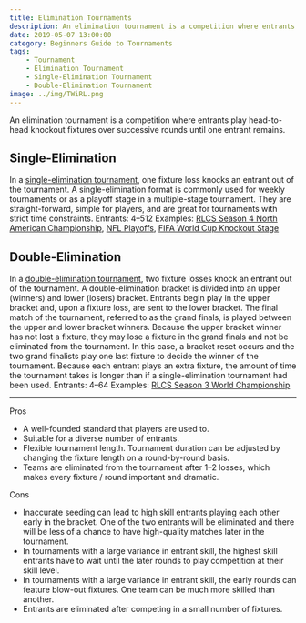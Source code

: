 ```yaml
---
title: Elimination Tournaments
description: An elimination tournament is a competition where entrants play head-to-head knockout fixtures over successive rounds until one entrant remains.
date: 2019-05-07 13:00:00
category: Beginners Guide to Tournaments
tags:
    - Tournament
    - Elimination Tournament
    - Single-Elimination Tournament
    - Double-Elimination Tournament
image: ../img/TWiRL.png
---
```


An elimination tournament is a competition where entrants play head-to-head knockout fixtures over successive rounds until one entrant remains.

## Single-Elimination

In a [single-elimination tournament](https://en.wikipedia.org/wiki/Single-elimination_tournament), one fixture loss knocks an entrant out of the tournament. A single-elimination format is commonly used for weekly tournaments or as a playoff stage in a multiple-stage tournament. They are straight-forward, simple for players, and are great for tournaments with strict time constraints.
Entrants: 4–512
Examples: [RLCS Season 4 North American Championship](https://smash.gg/tournament/rlcs-season-4/events/na-rlcs/brackets/161449), [NFL Playoffs](https://en.wikipedia.org/wiki/NFL_playoffs), [FIFA World Cup Knockout Stage](https://en.wikipedia.org/wiki/2014_FIFA_World_Cup_knockout_stage)

## Double-Elimination

In a [double-elimination tournament](https://en.wikipedia.org/wiki/Double-elimination_tournament), two fixture losses knock an entrant out of the tournament. A double-elimination bracket is divided into an upper (winners) and lower (losers) bracket. Entrants begin play in the upper bracket and, upon a fixture loss, are sent to the lower bracket. The final match of the tournament, referred to as the grand finals, is played between the upper and lower bracket winners. Because the upper bracket winner has not lost a fixture, they may lose a fixture in the grand finals and not be eliminated from the tournament. In this case, a bracket reset occurs and the two grand finalists play one last fixture to decide the winner of the tournament. Because each entrant plays an extra fixture, the amount of time the tournament takes is longer than if a single-elimination tournament had been used.
Entrants: 4–64
Examples: [RLCS Season 3 World Championship](https://smash.gg/tournament/rlcs-season-3/events/world-championship/brackets)

---

Pros

- A well-founded standard that players are used to.
- Suitable for a diverse number of entrants.
- Flexible tournament length. Tournament duration can be adjusted by changing the fixture length on a round-by-round basis.
- Teams are eliminated from the tournament after 1–2 losses, which makes every fixture / round important and dramatic.

Cons

- Inaccurate seeding can lead to high skill entrants playing each other early in the bracket. One of the two entrants will be eliminated and there will be less of a chance to have high-quality matches later in the tournament.
- In tournaments with a large variance in entrant skill, the highest skill entrants have to wait until the later rounds to play competition at their skill level.
- In tournaments with a large variance in entrant skill, the early rounds can feature blow-out fixtures. One team can be much more skilled than another.
- Entrants are eliminated after competing in a small number of fixtures.
